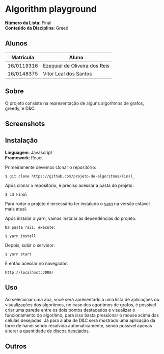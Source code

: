 # Algorithm playground

**Número da Lista**: Final<br>
**Conteúdo da Disciplina**: Greed<br>

## Alunos
|Matrícula | Aluno |
| -- | -- |
| 16/0119316 |  Ezequiel de Oliveira dos Reis |
| 16/0148375  |  Vitor Leal dos Santos |

## Sobre 
O projeto consiste na representação de alguns algoritmos de grafos, greedy, e D&C.

## Screenshots


## Instalação 
**Linguagem**: Javascript<br>
**Framework**: React<br>

Primeiramente devemos clonar o repositório:

    $ git clone https://github.com/projeto-de-algoritmos/Final_

Após clonar o repositório, é preciso acessar a pasta do projeto:

    $ cd Final

Para rodar o projeto é necessário ter instalado o [yarn](https://classic.yarnpkg.com/pt-BR/docs/install/#debian-stable) na versão estável mais atual.

Após instalar o yarn, vamos instalar as dependências do projeto.

    Na pasta raiz, execute:

    $ yarn install

Depois, subir o servidor:

    $ yarn start

E então acessar no navegador:

    http://localhost:3000/

## Uso 
Ao selecionar uma aba, você será apresentado à uma lista de aplicações ou visualizações dos algoritmos, no caso dos agoritmos de grafos, é possivel criar uma parede entre os dois pontos destacados e visualizar o funcionamento do algoritmo, para isso basta pressionar o mouse acima das células desejadas. Já para a aba de D&C será mostrado uma aplicação da torre de hanói sendo resolvida automaticamente, sendo possivel apenas alterar a quantidade de discos desejados.

## Outros 
